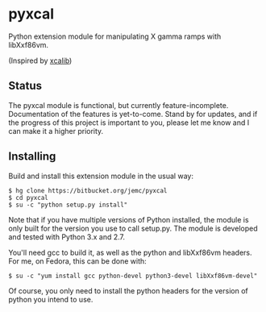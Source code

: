 # pyxcal

Python extension module for manipulating X gamma ramps with libXxf86vm.

(Inspired by [xcalib](http://xcalib.sourceforge.net/))

## Status

The pyxcal module is functional, but currently feature-incomplete.  Documentation of the features is yet-to-come.  Stand by for updates, and if the progress of this project is important to you, please let me know and I can make it a higher priority.

## Installing

Build and install this extension module in the usual way:
```
$ hg clone https://bitbucket.org/jemc/pyxcal
$ cd pyxcal
$ su -c "python setup.py install"
```
Note that if you have multiple versions of Python installed, the module is only built for the version you use to call setup.py.  The module is developed and tested with Python 3.x and 2.7.

You'll need gcc to build it, as well as the python and libXxf86vm headers.  
For me, on Fedora, this can be done with:
```
$ su -c "yum install gcc python-devel python3-devel libXxf86vm-devel"
```
Of course, you only need to install the python headers for the version of python you intend to use.

